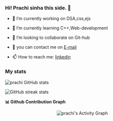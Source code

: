 ### Hi! Prachi sinha this side. 👋





- 🔭 I’m currently working on DSA,css,ejs
- 🌱 I’m currently learning C++,Web-development
- 👯 I’m looking to collaborate on Git-hub

- 💬 you can contact me on [E-mail](prachisin26@gmail.com) 
- 📫 How to reach me: [linkedin](www.linkedin.com/in/prachisin26) 

### My stats

![prachi GitHub stats](https://github-readme-stats.vercel.app/api?username=prachi21-2001)


![GitHub streak stats](https://github-readme-streak-stats.herokuapp.com/?user=prachi21-2001)

<summary><b>📊 Github Contribution Graph</b></summary>
<p align="center"<a href="#"><img alt="prachi's Activity Graph" src="https://activity-graph.herokuapp.com/graph?username=prachi21-2001&bg_color=0D1117&color=e05397&line=e05397&point=FFFFFF&hide_border=true&" /></a></p>

